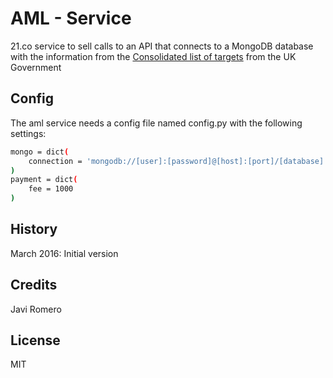 # AML - Service

21.co service to sell calls to an API that connects to a MongoDB database with the information from the [Consolidated list of targets](https://www.gov.uk/government/publications/financial-sanctions-consolidated-list-of-targets/consolidated-list-of-targets) from the UK Government

## Config

The aml service needs a config file named config.py with the following settings:
```sh
mongo = dict(
    connection = 'mongodb://[user]:[password]@[host]:[port]/[database]',
)
payment = dict(
    fee = 1000
)
```
## History

March 2016: Initial version

## Credits

Javi Romero

## License

MIT



